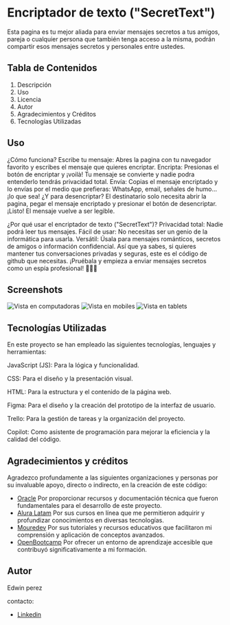 
# Encriptador de texto ("SecretText")

Esta pagina es tu mejor aliada para enviar mensajes secretos a tus amigos, pareja o cualquier persona que también tenga acceso a la misma, podrán compartir esos mensajes secretos y personales entre ustedes.

## Tabla de Contenidos
1. Descripción
2. Uso
3. Licencia
4. Autor
5. Agradecimientos y Créditos
6. Tecnologías Utilizadas

## Uso
¿Cómo funciona?
Escribe tu mensaje: Abres la pagina con tu navegador favorito y escribes el mensaje que quieres encriptar.
Encripta: Presionas el botón de encriptar y ¡voilà! Tu mensaje se convierte y nadie podra entenderlo tendrás privacidad total. 
Envía: Copias el mensaje encriptado y lo envías por el medio que prefieras: WhatsApp, email, señales de humo… ¡lo que sea!
¿Y para desencriptar?
El destinatario solo necesita abrir la pagina, pegar el mensaje encriptado y presionar el botón de desencriptar. ¡Listo! El mensaje vuelve a ser legible.

¿Por qué usar el encriptador de texto ("SecretText")?
Privacidad total: Nadie podrá leer tus mensajes.
Fácil de usar: No necesitas ser un genio de la informática para usarla.
Versátil: Úsala para mensajes románticos, secretos de amigos o información confidencial.
Así que ya sabes, si quieres mantener tus conversaciones privadas y seguras, este es el código de github que necesitas. ¡Pruébala y empieza a enviar mensajes secretos como un espía profesional! 🕵️‍♂️📱



## Screenshots

![Vista en computadoras](https://github.com/user-attachments/assets/7becc835-a11f-4e0c-a0c7-88e2a5fe2016)
![Vista en mobiles](https://github.com/user-attachments/assets/26f4b0d9-0d7d-4373-a3b6-c2367e8d2e14)
![Vista en tablets](https://github.com/user-attachments/assets/6027d8f3-de38-4a0f-a908-e29da6e401a6)


## Tecnologías Utilizadas

En este proyecto se han empleado las siguientes tecnologías, lenguajes y herramientas:

JavaScript (JS): Para la lógica y funcionalidad.

CSS: Para el diseño y la presentación visual.

HTML: Para la estructura y el contenido de la página web.

Figma: Para el diseño y la creación del prototipo de la interfaz de usuario.

Trello: Para la gestión de tareas y la organización del proyecto.

Copilot: Como asistente de programación para mejorar la eficiencia y la calidad del código.


## Agradecimientos y créditos

Agradezco profundamente a las siguientes organizaciones y personas por su invaluable apoyo, directo o indirecto, en la creación de este código:

 - [Oracle](https://www.oracle.com/ar/education/oracle-next-education/) Por proporcionar recursos y documentación técnica que fueron fundamentales para el desarrollo de este proyecto.
 - [Alura Latam](https://app.aluracursos.com/form-one/registro/latam-general) Por sus cursos en línea que me permitieron adquirir y profundizar conocimientos en diversas tecnologías.
 - [Mouredev](https://www.youtube.com/@mouredev) Por sus tutoriales y recursos educativos que facilitaron mi comprensión y aplicación de conceptos avanzados.
 - [OpenBootcamp](https://www.youtube.com/@OpenBootcamp) Por ofrecer un entorno de aprendizaje accesible que contribuyó significativamente a mi formación.


## Autor
Edwin perez 

contacto:
- [Linkedin](https://www.linkedin.com/in/edwin-perez01/)

